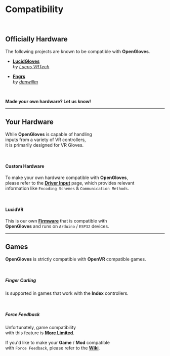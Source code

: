 
# Compatibility

<br>

## Officially Hardware

The following projects are known to be compatible with **OpenGloves**.

- **[LucidGloves]** <br>
    *by [Lucas VRTech]*

- **[Fngrs]** <br>
    *by [danwillm]*

<br>

**Made your own hardware? Let us know!**

---

## Your Hardware

While **OpenGloves** is capable of handling <br>
inputs from a variety of VR controllers, <br>
it is primarily designed for VR Gloves.

<br>

#### Custom Hardware

To make your own hardware compatible with **OpenGloves**, <br>
please refer to the **[Driver Input]** page, which provides relevant <br>
information like `Encoding Schemes` & `Communication Methods`.

<br>

#### LucidVR

This is our own **[Firmware]** that is compatible with <br>
**OpenGloves** and runs on `Arduino` / `ESP32` devices.

---

## Games

**OpenGloves** is strictly compatible with **OpenVR** compatible games.

<br>

##### Finger Curling

Is supported in games that work with the **Index** controllers.

<br>

##### Force Feedback

Unfortunately, game compatibility <br>
with this feature is **[More Limited][Game Compatibility]**.

If you'd like to make your **Game** / **Mod** compatible <br>
with `Force Feedback`, please refer to the **[Wiki][Integration]**.



<!----------------------------------------------------------------------------->

[LucidGloves]: https://github.com/LucidVR/lucidgloves
[Lucas VRTech]: https://github.com/lucas-vrtech

[Fngrs]: https://github.com/danwillm/Fngrs/
[danwillm]: https://github.com/danwillm

[Driver Input]: https://github.com/LucidVR/opengloves-driver/wiki/Driver-Input

[Firmware]: https://github.com/LucidVR/lucidgloves/tree/main/firmware/lucidgloves-firmware

[Game Compatibility]: https://github.com/LucidVR/opengloves-driver/wiki/Game-Compatibility-List

[Integration]: https://github.com/LucidVR/opengloves-driver/wiki/Integrating-Force-Feedback
